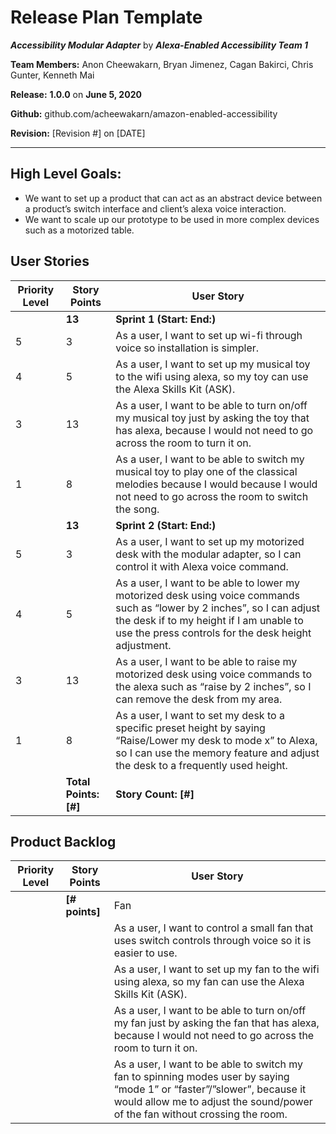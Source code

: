 # Release Plan Template

***Accessibility Modular Adapter*** by  ***Alexa-Enabled Accessibility Team 1***

**Team Members:** Anon Cheewakarn, Bryan Jimenez, Cagan Bakirci, Chris Gunter, Kenneth Mai

**Release:** **1.0.0** on **June 5, 2020**

**Github:** github.com/acheewakarn/amazon-enabled-accessibility

**Revision:** [Revision #] on [DATE]

---

## High Level Goals:
* We want to set up a product that can act as an abstract device between a product’s switch interface and client’s alexa voice interaction.
* We want to scale up our prototype to be used in more complex devices such as a motorized table.

## User Stories
|Priority Level|Story Points|User Story|
|------|------|------|
||**13**|**Sprint 1 (Start: End:)**|
|5|3|As a user, I want to set up wi-fi through voice so installation is simpler.|
|4|5|As a user, I want to set up my musical toy to the wifi using alexa, so my toy can use the Alexa Skills Kit (ASK). |
|3|13|As a user, I want to be able to turn on/off my musical toy just by asking the toy that has alexa, because I would not need to go across the room to turn it on.|
|1|8|As a user, I want to be able to switch my musical toy to play one of the classical melodies because I would because I would not need to go across the room to switch the song.|
||**13**|**Sprint 2 (Start: End:)**|
|5|3|As a user, I want to set up my motorized desk with the modular adapter, so I can control it with Alexa voice command.|
|4|5|As a user, I want to be able to lower my motorized desk using voice commands such as “lower by 2 inches”, so I can adjust the desk if to my height if I am unable to use the press controls for the desk height adjustment.|
|3|13|As a user, I want to be able to raise my motorized desk using voice commands to the alexa such as “raise by 2 inches”, so I can remove the desk from my area.|
|1|8|As a user, I want to set my desk to a specific preset height by saying “Raise/Lower my desk to mode x” to Alexa, so I can use the memory feature and adjust the desk to a frequently used height.|
||**Total Points: [#]**|**Story Count: [#]**|

## Product Backlog
|Priority Level|Story Points|User Story|
|------|------|------|
||**[# points]**|Fan|
|||As a user, I want to control a small fan that uses switch controls through voice so it is easier to use.|
|||As a user, I want to set up my fan to the wifi using alexa, so my fan can use the Alexa Skills Kit (ASK).|
|||As a user, I want to be able to turn on/off my fan just by asking the fan that has alexa, because I would not need to go across the room to turn it on.|
|||As a user, I want to be able to switch my fan to spinning modes user by saying “mode 1” or “faster”/”slower”, because it would allow me to adjust the sound/power of the fan without crossing the room.|

